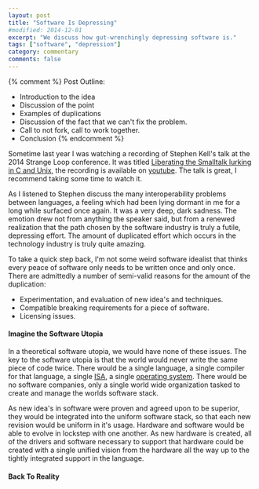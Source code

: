 ```yaml
---
layout: post
title: "Software Is Depressing"
#modified: 2014-12-01
excerpt: "We discuss how gut-wrenchingly depressing software is."
tags: ["software", "depression"]
category: commentary
comments: false
---
```


<!-- References -->
[lib-sml]: https://thestrangeloop.com/sessions/liberating-the-smalltalk-lurking-in-c-and-unix
[lib-sml-vid]: https://www.youtube.com/watch?v=LwicN2u6Dro
[wiki-isa]: https://en.wikipedia.org/wiki/Instruction_set
[wiki-os]: https://en.wikipedia.org/wiki/Operating_system

{% comment %}
Post Outline:

- Introduction to the idea
- Discussion of the point
- Examples of duplications
- Discussion of the fact that we can't fix the problem.
- Call to not fork, call to work together.
- Conclusion
{% endcomment %}

Sometime last year I was watching a recording of Stephen Kell's talk at the 2014 Strange
Loop conference. It was titled [Liberating the Smalltalk lurking in C and Unix](lib-sml),
the recording is available on [youtube](lib-sml-vid). The talk is great, I recommend taking
some time to watch it.

As I listened to Stephen discuss the many interoperability problems between languages,
a feeling which had been lying dormant in me for a long while surfaced once again.
It was a very deep, dark sadness. The emotion drew not from anything the speaker said,
but from a renewed realization that the path chosen by the software industry is truly
a futile, depressing effort. The amount of duplicated effort which occurs in the technology
industry is truly quite amazing.

To take a quick step back, I'm not some weird software idealist that thinks every peace
of software only needs to be written once and only once. There are admittedly a number of
semi-valid reasons for the amount of the duplication:

- Experimentation, and evaluation of new idea's and techniques.
- Compatible breaking requirements for a piece of software.
- Licensing issues.

#### Imagine the Software Utopia ####
In a theoretical software utopia, we would have none of these issues.
The key to the software utopia is that the world would never write the same piece of code twice.
There would be a single language, a single compiler for that language, a single [ISA](wiki-isa),
a single [operating system](wiki-os). There would be no software companies, only a single world
wide organization tasked to create and manage the worlds software stack.

As new idea's in software were proven and agreed upon to be superior, they would be integrated
into the uniform software stack, so that each new revision would be uniform in it's usage.
Hardware and software would be able to evolve in lockstep with one another. As new hardware is
created, all of the drivers and software necessary to support that hardware could be created
with a single unified vision from the hardware all the way up to the tightly integrated support
in the language.

#### Back To Reality ####
